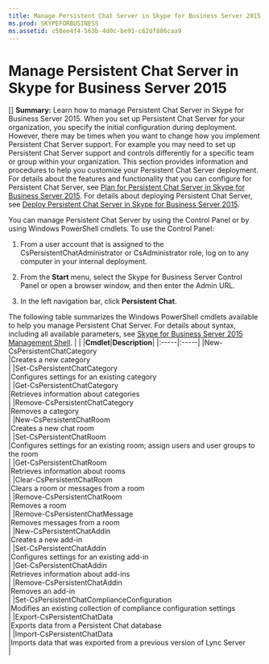 ```yaml
---
title: Manage Persistent Chat Server in Skype for Business Server 2015
ms.prod: SKYPEFORBUSINESS
ms.assetid: c58ee4f4-563b-4d0c-be91-c62df886caa9
---
```



# Manage Persistent Chat Server in Skype for Business Server 2015
[] **Summary:** Learn how to manage Persistent Chat Server in Skype for Business Server 2015.
When you set up Persistent Chat Server for your organization, you specify the initial configuration during deployment. However, there may be times when you want to change how you implement Persistent Chat Server support. For example you may need to set up Persistent Chat Server support and controls differently for a specific team or group within your organization. This section provides information and procedures to help you customize your Persistent Chat Server deployment. For details about the features and functionality that you can configure for Persistent Chat Server, see  [Plan for Persistent Chat Server in Skype for Business Server 2015](plan-for-persistent-chat-server-in-skype-for-business-server-2015.md). For details about deploying Persistent Chat Server, see  [Deploy Persistent Chat Server in Skype for Business Server 2015](deploy-persistent-chat-server-in-skype-for-business-server-2015.md). 
  
    
    

You can manage Persistent Chat Server by using the Control Panel or by using Windows PowerShell cmdlets. 
To use the Control Panel:
  
    
    


1. From a user account that is assigned to the CsPersistentChatAdministrator or CsAdministrator role, log on to any computer in your internal deployment.
    
  
2. From the **Start** menu, select the Skype for Business Server Control Panel or open a browser window, and then enter the Admin URL.
    
  
3. In the left navigation bar, click **Persistent Chat**.
    
  
The following table summarizes the Windows PowerShell cmdlets available to help you manage Persistent Chat Server. For details about syntax, including all available parameters, see  [Skype for Business Server 2015 Management Shell](skype-for-business-server-2015-management-shell.md).
|
|
|**Cmdlet**|**Description**|
|:-----|:-----|
|New-CsPersistentChatCategory  <br/> |Creates a new category  <br/> |
|Set-CsPersistentChatCategory  <br/> |Configures settings for an existing category  <br/> |
|Get-CsPersistentChatCategory  <br/> |Retrieves information about categories  <br/> |
|Remove-CsPersistentChatCategory  <br/> |Removes a category  <br/> |
|New-CsPersistentChatRoom  <br/> |Creates a new chat room  <br/> |
|Set-CsPersistentChatRoom  <br/> |Configures settings for an existing room; assign users and user groups to the room  <br/> |
|Get-CsPersistentChatRoom  <br/> |Retrieves information about rooms  <br/> |
|Clear-CsPersistentChatRoom  <br/> |Clears a room or messages from a room  <br/> |
|Remove-CsPersistentChatRoom  <br/> |Removes a room  <br/> |
|Remove-CsPersistentChatMessage  <br/> |Removes messages from a room  <br/> |
|New-CsPersistentChatAddin  <br/> |Creates a new add-in  <br/> |
|Set-CsPersistentChatAddin  <br/> |Configures settings for an existing add-in  <br/> |
|Get-CsPersistentChatAddin  <br/> |Retrieves information about add-ins  <br/> |
|Remove-CsPersistentChatAddin  <br/> |Removes an add-in  <br/> |
|Set-CsPersistentChatComplianceConfiguration  <br/> |Modifies an existing collection of compliance configuration settings  <br/> |
|Export-CsPersistentChatData  <br/> |Exports data from a Persistent Chat database  <br/> |
|Import-CsPersistentChatData  <br/> |Imports data that was exported from a previous version of Lync Server  <br/> |
   

